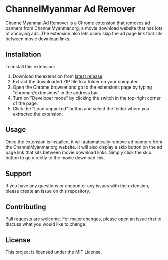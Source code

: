 # ChannelMyanmar Ad Remover

ChannelMyanmar Ad Remover is a Chrome extension that removes ad banners from ChannelMyanmar.org, a movie download website that has lots of annoying ads. The extension also lets users skip the ad page link that sits between movie download links.

## Installation

To install this extension:

1. Download the extension from [latest release](https://github.com/agmyintmyatoo/cm-extension/releases/).
2. Extract the downloaded ZIP file to a folder on your computer.
3. Open the Chrome browser and go to the extensions page by typing "chrome://extensions" in the address bar.
4. Turn on "Developer mode" by clicking the switch in the top-right corner of the page.
5. Click the "Load unpacked" button and select the folder where you extracted the extension.

## Usage

Once the extension is installed, it will automatically remove ad banners from the ChannelMyanmar.org website. It will also display a skip button on the ad page link that sits between movie download links. Simply click the skip button to go directly to the movie download link.

## Support

If you have any questions or encounter any issues with the extension, please create an issue on this repository.

## Contributing

Pull requests are welcome. For major changes, please open an issue first to discuss what you would like to change.

## License

This project is licensed under the MIT License.
